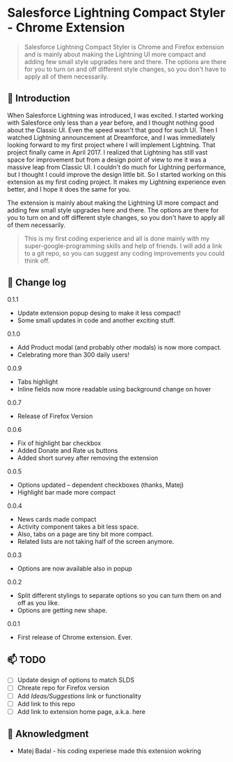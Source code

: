 # Salesforce Lightning Compact Styler - Chrome Extension

>Salesforce Lightning Compact Styler is Chrome and Firefox extension and is mainly about making the Lightning UI more compact and adding few small style upgrades here and there. The options are there for you to turn on and off different style changes, so you don't have to apply all of them necessarily.

## :speech_balloon: Introduction
When Salesforce Lightning was introduced, I was excited. I started working with Salesforce only less than a year before, and I thought nothing good about the Classic UI. Even the speed wasn't that good for such UI. Then I watched Lightning announcement at Dreamforce, and I was immediately looking forward to my first project where I will implement Lightning. That project finally came in April 2017. I realized that Lightning has still vast space for improvement but from a design point of view to me it was a massive leap from Classic UI. I couldn't do much for Lightning performance, but I thought I could improve the design little bit. So I started working on this extension as my first coding project. It makes my Lightning experience even better, and I hope it does the same for you.

The extension is mainly about making the Lightning UI more compact and adding few small style upgrades here and there. The options are there for you to turn on and off different style changes, so you don't have to apply all of them necessarily.

>This is my first coding experience and all is done mainly with my super-google-programming skills and help of friends. I will add a link to a git repo, so you can suggest any coding improvements you could think off.

## :ledger: Change log
0.1.1
- Update extension popup desing to make it less compact!
- Some small updates in code and another exciting stuff.

0.1.0
- Add Product modal (and probably other modals) is now more compact.
- Celebrating more than 300 daily users!

0.0.9
- Tabs highlight
- Inline fields now more readable using background change on hover

0.0.7
- Release of Firefox Version

0.0.6
- Fix of highlight bar checkbox
- Added Donate and Rate us buttons
- Added short survey after removing the extension

0.0.5
- Options updated – dependent checkboxes (thanks, Matej)
- Highlight bar made more compact

0.0.4
- News cards made compact
- Activity component takes a bit less space.
- Also, tabs on a page are tiny bit more compact.
- Related lists are not taking half of the screen anymore.

0.0.3
- Options are now available also in popup

0.0.2
- Split different stylings to separate options so you can turn them on and off as you like.
- Options are getting new shape.

0.0.1
- First release of Chrome extension. Ever.

## :mailbox: TODO
- [ ] Update design of options to match SLDS
- [ ] Chreate repo for Firefox version
- [ ] Add _Ideas/Suggestions_ link or functionality
- [ ] Add link to this repo
- [ ] Add link to extension home page, a.k.a. here

## :loudspeaker: Aknowledgment
- Matej Badal - his coding experiese made this extension wokring
